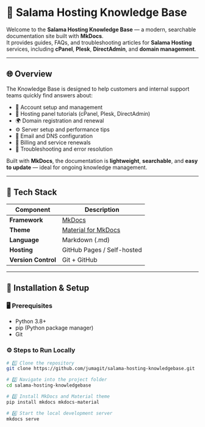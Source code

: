 # 📘 Salama Hosting Knowledge Base

Welcome to the **Salama Hosting Knowledge Base** — a modern, searchable documentation site built with **MkDocs**.  
It provides guides, FAQs, and troubleshooting articles for **Salama Hosting** services, including **cPanel**, **Plesk**, **DirectAdmin**, and **domain management**.

---

## 🌐 Overview

The Knowledge Base is designed to help customers and internal support teams quickly find answers about:
- 🔐 Account setup and management
- 🧠 Hosting panel tutorials (cPanel, Plesk, DirectAdmin)
- 🌍 Domain registration and renewal
- ⚙️ Server setup and performance tips
- 💬 Email and DNS configuration
- 🧾 Billing and service renewals
- 🧰 Troubleshooting and error resolution

Built with **MkDocs**, the documentation is **lightweight**, **searchable**, and **easy to update** — ideal for ongoing knowledge management.

---

## 🧩 Tech Stack

| Component | Description |
|------------|--------------|
| **Framework** | [MkDocs](https://www.mkdocs.org/) |
| **Theme** | [Material for MkDocs](https://squidfunk.github.io/mkdocs-material/) |
| **Language** | Markdown (.md) |
| **Hosting** | GitHub Pages / Self-hosted |
| **Version Control** | Git + GitHub |

---

## 🚀 Installation & Setup

### 🖥️ Prerequisites
- Python 3.8+
- pip (Python package manager)
- Git

### ⚙️ Steps to Run Locally

```bash
# 1️⃣ Clone the repository
git clone https://github.com/jumagit/salama-hosting-knowledgebase.git

# 2️⃣ Navigate into the project folder
cd salama-hosting-knowledgebase

# 3️⃣ Install MkDocs and Material theme
pip install mkdocs mkdocs-material

# 4️⃣ Start the local development server
mkdocs serve
